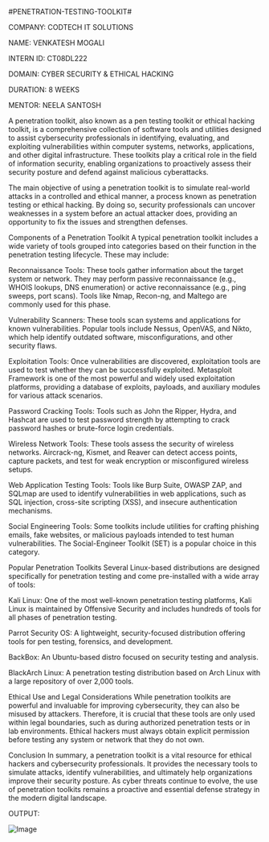 #PENETRATION-TESTING-TOOLKIT#

COMPANY: CODTECH IT SOLUTIONS

NAME: VENKATESH MOGALI

INTERN ID: CT08DL222

DOMAIN: CYBER SECURITY & ETHICAL HACKING

DURATION: 8 WEEKS

MENTOR: NEELA SANTOSH

A penetration toolkit, also known as a pen testing toolkit or ethical hacking toolkit, is a comprehensive collection of software tools and utilities designed to assist cybersecurity professionals in identifying, evaluating, and exploiting vulnerabilities within computer systems, networks, applications, and other digital infrastructure. These toolkits play a critical role in the field of information security, enabling organizations to proactively assess their security posture and defend against malicious cyberattacks.

The main objective of using a penetration toolkit is to simulate real-world attacks in a controlled and ethical manner, a process known as penetration testing or ethical hacking. By doing so, security professionals can uncover weaknesses in a system before an actual attacker does, providing an opportunity to fix the issues and strengthen defenses.

Components of a Penetration Toolkit
A typical penetration toolkit includes a wide variety of tools grouped into categories based on their function in the penetration testing lifecycle. These may include:

Reconnaissance Tools: These tools gather information about the target system or network. They may perform passive reconnaissance (e.g., WHOIS lookups, DNS enumeration) or active reconnaissance (e.g., ping sweeps, port scans). Tools like Nmap, Recon-ng, and Maltego are commonly used for this phase.

Vulnerability Scanners: These tools scan systems and applications for known vulnerabilities. Popular tools include Nessus, OpenVAS, and Nikto, which help identify outdated software, misconfigurations, and other security flaws.

Exploitation Tools: Once vulnerabilities are discovered, exploitation tools are used to test whether they can be successfully exploited. Metasploit Framework is one of the most powerful and widely used exploitation platforms, providing a database of exploits, payloads, and auxiliary modules for various attack scenarios.

Password Cracking Tools: Tools such as John the Ripper, Hydra, and Hashcat are used to test password strength by attempting to crack password hashes or brute-force login credentials.

Wireless Network Tools: These tools assess the security of wireless networks. Aircrack-ng, Kismet, and Reaver can detect access points, capture packets, and test for weak encryption or misconfigured wireless setups.

Web Application Testing Tools: Tools like Burp Suite, OWASP ZAP, and SQLmap are used to identify vulnerabilities in web applications, such as SQL injection, cross-site scripting (XSS), and insecure authentication mechanisms.

Social Engineering Tools: Some toolkits include utilities for crafting phishing emails, fake websites, or malicious payloads intended to test human vulnerabilities. The Social-Engineer Toolkit (SET) is a popular choice in this category.

Popular Penetration Toolkits
Several Linux-based distributions are designed specifically for penetration testing and come pre-installed with a wide array of tools:

Kali Linux: One of the most well-known penetration testing platforms, Kali Linux is maintained by Offensive Security and includes hundreds of tools for all phases of penetration testing.

Parrot Security OS: A lightweight, security-focused distribution offering tools for pen testing, forensics, and development.

BackBox: An Ubuntu-based distro focused on security testing and analysis.

BlackArch Linux: A penetration testing distribution based on Arch Linux with a large repository of over 2,000 tools.

Ethical Use and Legal Considerations
While penetration toolkits are powerful and invaluable for improving cybersecurity, they can also be misused by attackers. Therefore, it is crucial that these tools are only used within legal boundaries, such as during authorized penetration tests or in lab environments. Ethical hackers must always obtain explicit permission before testing any system or network that they do not own.

Conclusion
In summary, a penetration toolkit is a vital resource for ethical hackers and cybersecurity professionals. It provides the necessary tools to simulate attacks, identify vulnerabilities, and ultimately help organizations improve their security posture. As cyber threats continue to evolve, the use of penetration toolkits remains a proactive and essential defense strategy in the modern digital landscape.

OUTPUT:

![Image](https://github.com/user-attachments/assets/58277e19-5f49-4e8e-8eec-9937ddc7d26f)







